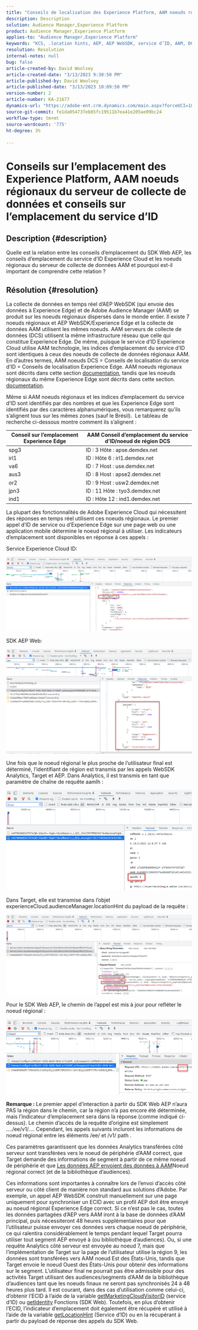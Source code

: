 ```yaml
---
title: "Conseils de localisation des Experience Platform, AAM noeuds régionaux du serveur de collecte de données et conseils de localisation du service d’ID"
description: Description
solution: Audience Manager,Experience Platform
product: Audience Manager,Experience Platform
applies-to: "Audience Manager,Experience Platform"
keywords: "KCS, .location hints, AEP, AEP WebSDK, service d’ID, AAM, DCS, noeuds régionaux"
resolution: Resolution
internal-notes: null
bug: false
article-created-by: David Woolsey
article-created-date: "3/13/2023 9:30:50 PM"
article-published-by: David Woolsey
article-published-date: "3/13/2023 10:09:50 PM"
version-number: 2
article-number: KA-21677
dynamics-url: "https://adobe-ent.crm.dynamics.com/main.aspx?forceUCI=1&pagetype=entityrecord&etn=knowledgearticle&id=c300f74d-e6c1-ed11-83ff-6045bd006a22"
source-git-commit: fe1da054737eb85fc19511b7ea41e205ae09bc24
workflow-type: tm+mt
source-wordcount: '775'
ht-degree: 3%

---
```


# Conseils sur l’emplacement des Experience Platform, AAM noeuds régionaux du serveur de collecte de données et conseils sur l’emplacement du service d’ID

## Description {#description}

Quelle est la relation entre les conseils d’emplacement du SDK Web AEP, les conseils d’emplacement du service d’ID Experience Cloud et les noeuds régionaux du serveur de collecte de données AAM et pourquoi est-il important de comprendre cette relation ?

## Résolution {#resolution}


La collecte de données en temps réel d’AEP WebSDK (qui envoie des données à Experience Edge) et de Adobe Audience Manager (AAM) se produit sur les noeuds régionaux dispersés dans le monde entier. Il existe 7 noeuds régionaux et AEP WebSDK/Experience Edge et la collecte de données AAM utilisent les mêmes noeuds. AAM serveurs de collecte de données (DCS) utilisent la même infrastructure réseau que celle qui constitue Experience Edge. De même, puisque le service d’ID Experience Cloud utilise AAM technologie, les indices d’emplacement du service d’ID sont identiques à ceux des noeuds de collecte de données régionaux AAM. En d’autres termes, AAM noeuds DCS = Conseils de localisation du service d’ID = Conseils de localisation Experience Edge. AAM noeuds régionaux sont décrits dans cette section [documentation](https://experienceleague.adobe.com/docs/audience-manager/user-guide/api-and-sdk-code/dcs/dcs-api-reference/dcs-regions.html?lang=en), tandis que les noeuds régionaux du même Experience Edge sont décrits dans cette section. [documentation](https://experienceleague.adobe.com/docs/experience-platform/edge-network-server-api/location-hints.html?lang=en).

Même si AAM noeuds régionaux et les indices d’emplacement du service d’ID sont identifiés par des nombres et que les Experience Edge sont identifiés par des caractères alphanumériques, vous remarquerez qu’ils s’alignent tous sur les mêmes zones (sauf le Brésil).  Le tableau de recherche ci-dessous montre comment ils s’alignent :


| Conseil sur l’emplacement Experience Edge | AAM Conseil d’emplacement du service d’ID/noeud de région DCS |
| --- | --- |
| spg3 | ID : 3 Hôte : apse.demdex.net |
| irl1 | ID : Hôte 6 : irl1.demdex.net |
| va6 | ID : 7 Host : use.demdex.net |
| aus3 | ID : 8 Host : apse2.demdex.net |
| or2 | ID : 9 Host : usw2.demdex.net |
| jpn3 | ID : 11 Hôte : tyo3.demdex.net |
| ind1 | ID : Hôte 12 : ind1.demdex.net |


La plupart des fonctionnalités de Adobe Experience Cloud qui nécessitent des réponses en temps réel utilisent ces noeuds régionaux. Le premier appel d’ID de service ou d’Experience Edge sur une page web ou une application mobile détermine le noeud régional à utiliser. Les indicateurs d’emplacement sont disponibles en réponse à ces appels :

Service Experience Cloud ID:

![](assets/e80a1235-77bf-ed11-83ff-6045bd006239.png)



SDK AEP Web:

![](assets/8f50cbb3-75bf-ed11-83ff-6045bd006239.png)

Une fois que le noeud régional le plus proche de l’utilisateur final est déterminé, l’identifiant de région est transmis par les appels WebSDK Analytics, Target et AEP. Dans Analytics, il est transmis en tant que paramètre de chaîne de requête aamlh :

![](assets/33af14ff-77bf-ed11-83ff-6045bd006239.png)

Dans Target, elle est transmise dans l’objet experienceCloud.audienceManager.locationHint du payload de la requête :

![](assets/dce94437-78bf-ed11-83ff-6045bd006239.png)

Pour le SDK Web AEP, le chemin de l’appel est mis à jour pour refléter le noeud régional :

![](assets/8245a050-79bf-ed11-83ff-6045bd006239.png)

<b>Remarque : </b>Le premier appel d’interaction à partir du SDK Web AEP n’aura PAS la région dans le chemin, car la région n’a pas encore été déterminée, mais l’indicateur d’emplacement sera dans la réponse (comme indiqué ci-dessus). Le chemin d’accès de la requête d’origine est simplement ..../ee/v1/.... Cependant, les appels suivants incluront les informations de noeud régional entre les éléments /ee/ et /v1/ path .

Ces paramètres garantissent que les données Analytics transférées côté serveur sont transférées vers le noeud de périphérie d’AAM correct, que Target demande des informations de segment à partir de ce même noeud de périphérie et que [Les données AEP envoient des données à AAM](https://experienceleague.adobe.com/docs/audience-manager/user-guide/implementation-integration-guides/integration-experience-platform/aam-aep-audience-sharing.html?lang=fr)Noeud régional correct (et de la bibliothèque d’audiences).

Ces informations sont importantes à connaître lors de l’envoi d’accès côté serveur ou côté client de manière non standard aux solutions d’Adobe. Par exemple, un appel AEP WebSDK construit manuellement sur une page uniquement pour synchroniser un ECID avec un profil AEP doit être envoyé au noeud régional Experience Edge correct. Si ce n’est pas le cas, toutes les données partagées d’AEP vers AAM iront à la base de données d’AAM principal, puis nécessiteront 48 heures supplémentaires pour que l’utilisateur puisse envoyer ces données vers chaque noeud de périphérie, ce qui ralentira considérablement le temps pendant lequel Target pourra utiliser tout segment AEP envoyé à (ou bibliothèque d’audiences). Ou, si une requête Analytics côté serveur est envoyée au noeud 7, mais que l’implémentation de Target sur la page de l’utilisateur utilise la région 9, les données sont transférées vers AAM noeud Est des États-Unis, tandis que Target envoie le noeud Ouest des États-Unis pour obtenir des informations sur le segment. L’utilisateur final ne pourrait pas être admissible pour des activités Target utilisant des audiences/segments d’AAM de la bibliothèque d’audiences tant que les noeuds finaux ne seront pas synchronisés 24 à 48 heures plus tard. Il est courant, dans des cas d’utilisation comme celui-ci, d’obtenir l’ECID à l’aide de la variable [getMarketingCloudVisitorID](https://experienceleague.adobe.com/docs/id-service/using/id-service-api/methods/getmcvid.html?lang=en) (service d’ID) ou [getIdentity](https://experienceleague.adobe.com/docs/experience-platform/edge/extension/accessing-the-ecid.html?lang=en) Fonctions (SDK Web). Toutefois, en plus d’obtenir l’ECID, l’indicateur d’emplacement doit également être récupéré et utilisé à l’aide de la variable [getLocationHint](https://experienceleague.adobe.com/docs/id-service/using/id-service-api/methods/getlocationhint.html?lang=en) (Service d’ID) ou en la récupérant à partir du payload de réponse des appels du SDK Web.








